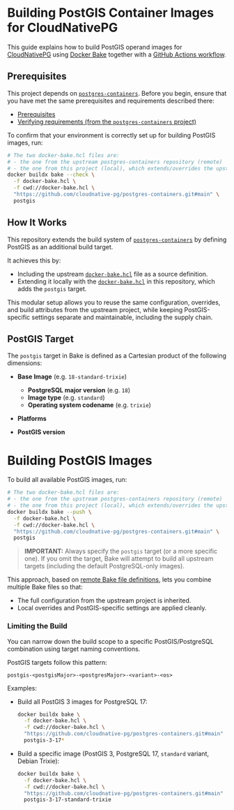# Building PostGIS Container Images for CloudNativePG

This guide explains how to build PostGIS operand images for
[CloudNativePG](https://cloudnative-pg.io) using
[Docker Bake](https://docs.docker.com/build/bake/) together with a
[GitHub Actions workflow](.github/workflows/bake.yml).

## Prerequisites

This project depends on
[`postgres-containers`](https://github.com/cloudnative-pg/postgres-containers).
Before you begin, ensure that you have met the same prerequisites and
requirements described there:

- [Prerequisites](https://github.com/cloudnative-pg/postgres-containers/blob/main/BUILD.md#prerequisites)
- [Verifying requirements (from the `postgres-containers` project)](https://github.com/cloudnative-pg/postgres-containers/blob/main/BUILD.md#verifying-requirements)

To confirm that your environment is correctly set up for building PostGIS
images, run:

```bash
# The two docker-bake.hcl files are:
# - the one from the upstream postgres-containers repository (remote)
# - the one from this project (local), which extends/overrides the upstream file
docker buildx bake --check \
  -f docker-bake.hcl \
  -f cwd://docker-bake.hcl \
  "https://github.com/cloudnative-pg/postgres-containers.git#main" \
  postgis
```

## How It Works

This repository extends the build system of
[`postgres-containers`](https://github.com/cloudnative-pg/postgres-containers)
by defining PostGIS as an additional build target.

It achieves this by:

- Including the upstream [`docker-bake.hcl`](https://github.com/cloudnative-pg/postgres-containers/blob/main/docker-bake.hcl)
  file as a source definition.
- Extending it locally with the [`docker-bake.hcl`](docker-bake.hcl) in this
  repository, which adds the `postgis` target.

This modular setup allows you to reuse the same configuration, overrides, and
build attributes from the upstream project, while keeping PostGIS-specific
settings separate and maintainable, including the supply chain.

## PostGIS Target

The `postgis` target in Bake is defined as a Cartesian product of the following
dimensions:

- **Base Image** (e.g. `18-standard-trixie`)

  - **PostgreSQL major version** (e.g. `18`)
  - **Image type** (e.g. `standard`)
  - **Operating system codename** (e.g. `trixie`)
- **Platforms**
- **PostGIS version**

# Building PostGIS Images

To build all available PostGIS images, run:

```bash
# The two docker-bake.hcl files are:
# - the one from the upstream postgres-containers repository (remote)
# - the one from this project (local), which extends/overrides the upstream file
docker buildx bake --push \
  -f docker-bake.hcl \
  -f cwd://docker-bake.hcl \
  "https://github.com/cloudnative-pg/postgres-containers.git#main" \
  postgis
```

> **IMPORTANT:** Always specify the `postgis` target (or a more specific one).
> If you omit the target, Bake will attempt to build all upstream targets
> (including the default PostgreSQL-only images).

This approach, based on
[remote Bake file definitions](https://docs.docker.com/build/bake/remote-definition/),
lets you combine multiple Bake files so that:

- The full configuration from the upstream project is inherited.
- Local overrides and PostGIS-specific settings are applied cleanly.

### Limiting the Build

You can narrow down the build scope to a specific PostGIS/PostgreSQL
combination using target naming conventions.

PostGIS targets follow this pattern:

```
postgis-<postgisMajor>-<postgresMajor>-<variant>-<os>
```

Examples:

- Build all PostGIS 3 images for PostgreSQL 17:

  ```bash
  docker buildx bake \
    -f docker-bake.hcl \
    -f cwd://docker-bake.hcl \
    "https://github.com/cloudnative-pg/postgres-containers.git#main" \
    postgis-3-17*
  ```

- Build a specific image (PostGIS 3, PostgreSQL 17, `standard` variant,
  Debian Trixie):

  ```bash
  docker buildx bake \
    -f docker-bake.hcl \
    -f cwd://docker-bake.hcl \
    "https://github.com/cloudnative-pg/postgres-containers.git#main" \
    postgis-3-17-standard-trixie
  ```
